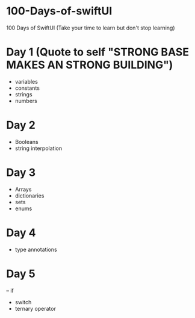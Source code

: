 # 100-Days-of-swiftUI
100 Days of SwiftUI (Take your time to learn but don't stop learning)

# Day 1 (Quote to self "STRONG BASE MAKES AN STRONG BUILDING")
- variables
- constants
- strings
- numbers
# Day 2
- Booleans
- string interpolation
# Day 3
- Arrays
- dictionaries
- sets
- enums
# Day 4
- type annotations
# Day 5
– if
- switch
- ternary operator
